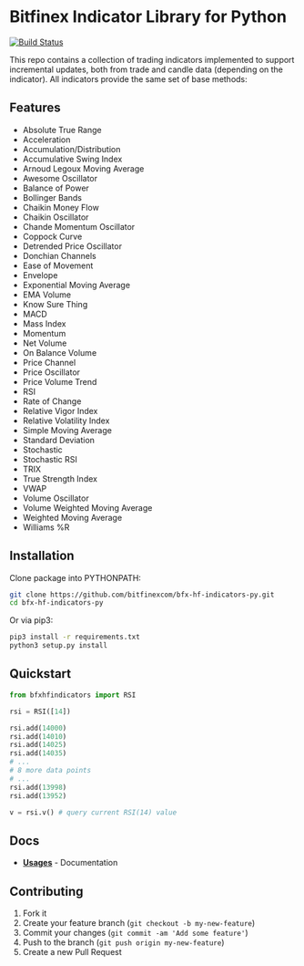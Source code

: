 # Bitfinex Indicator Library for Python

[![Build Status](https://travis-ci.org/bitfinexcom/bfx-hf-indicators-py.svg?branch=master)](https://travis-ci.org/bitfinexcom/bfx-hf-indicators-py)

This repo contains a collection of trading indicators implemented to support incremental updates, both from trade and candle data (depending on the indicator). All indicators provide the same set of base methods:

## Features
* Absolute True Range
* Acceleration
* Accumulation/Distribution
* Accumulative Swing Index
* Arnoud Legoux Moving Average
* Awesome Oscillator
* Balance of Power
* Bollinger Bands
* Chaikin Money Flow
* Chaikin Oscillator
* Chande Momentum Oscillator
* Coppock Curve
* Detrended Price Oscillator
* Donchian Channels
* Ease of Movement
* Envelope
* Exponential Moving Average
* EMA Volume
* Know Sure Thing
* MACD
* Mass Index
* Momentum
* Net Volume
* On Balance Volume
* Price Channel
* Price Oscillator
* Price Volume Trend
* RSI
* Rate of Change
* Relative Vigor Index
* Relative Volatility Index
* Simple Moving Average
* Standard Deviation
* Stochastic
* Stochastic RSI
* TRIX
* True Strength Index
* VWAP
* Volume Oscillator
* Volume Weighted Moving Average
* Weighted Moving Average
* Williams %R

## Installation

Clone package into PYTHONPATH:
```sh
git clone https://github.com/bitfinexcom/bfx-hf-indicators-py.git
cd bfx-hf-indicators-py
```

Or via pip3:
```sh
pip3 install -r requirements.txt
python3 setup.py install
```

## Quickstart

```python
from bfxhfindicators import RSI

rsi = RSI([14])

rsi.add(14000)
rsi.add(14010)
rsi.add(14025)
rsi.add(14035)
# ...
# 8 more data points
# ...
rsi.add(13998)
rsi.add(13952)

v = rsi.v() # query current RSI(14) value
```

## Docs

* <b>[Usages](docs/usages.md)</b> - Documentation

## Contributing

1. Fork it
2. Create your feature branch (`git checkout -b my-new-feature`)
3. Commit your changes (`git commit -am 'Add some feature'`)
4. Push to the branch (`git push origin my-new-feature`)
5. Create a new Pull Request
